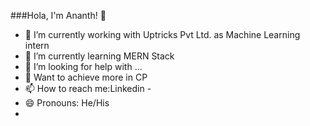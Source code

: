 ###Hola, I'm Ananth! 👋


- 🔭 I’m currently working with Uptricks Pvt Ltd. as Machine Learning intern
- 🌱 I’m currently learning MERN Stack
- 🤔 I’m looking for help with ...
- 💬 Want to achieve more in CP
- 📫 How to reach me:Linkedin - 
- 😄 Pronouns: He/His
-

